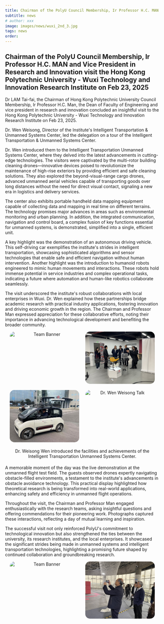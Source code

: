 ```yaml
---
title: Chairman of the PolyU Council Membership, Ir Professor H.C. MAN and Vice President in Research and Innovation visit the Hong Kong Polytechnic  University - Wuxi Technology and Innovation Research Institute on Feb 23, 2025
subtitle: news
# author: xxx
image: images/news/wuxi_2nd_3.jpg
tags: news
order: 
---
```


## Chairman of the PolyU Council Membership, Ir Professor H.C. MAN and Vice President in Research and Innovation visit the Hong Kong Polytechnic  University - Wuxi Technology and Innovation Research Institute on Feb 23, 2025

Dr LAM Tai-fai, the Chairman of Hong Kong Polytechnic University Council Membership, Ir Professor H.C. Man, the Dean of Faculty of Engineering and vice president in research and innovation concluded an insightful visit to the Hong Kong Polytechnic University - Wuxi Technology and Innovation Research Institute on Feb 23, 2025.

Dr. Wen Weisong, Director of the Institute's Intelligent Transportation & Unmanned Systems Center, led the delegation on a tour of the Intelligent Transportation & Unmanned Systems Center.

Dr. Wen introduced them to the Intelligent Transportation Unmanned Systems Center, where they delved into the latest advancements in cutting-edge technologies. The visitors were captivated by the multi-rotor building cleaning drones—innovative devices poised to revolutionize the maintenance of high-rise exteriors by providing efficient and safe cleaning solutions. They also explored the beyond-visual-range cargo drones, advanced unmanned aerial vehicles capable of transporting goods over long distances without the need for direct visual contact, signaling a new era in logistics and delivery services.

The center also exhibits portable handheld data mapping equipment capable of collecting data and mapping in real time on different terrains. The technology promises major advances in areas such as environmental monitoring and urban planning. In addition, the integrated communication, navigation and control board, a complex fusion of key functions essential for unmanned systems, is demonstrated, simplified into a single, efficient unit.

A key highlight was the demonstration of an autonomous driving vehicle. This self-driving car exemplifies the institute's strides in intelligent transportation, showcasing sophisticated algorithms and sensor technologies that enable safe and efficient navigation without human intervention. Another highlight was the introduction to humanoid robots engineered to mimic human movements and interactions. These robots hold immense potential in service industries and complex operational tasks, indicating a future where automation and human-like robotics collaborate seamlessly.

The visit underscored the institute's robust collaborations with local enterprises in Wuxi. Dr. Wen explained how these partnerships bridge academic research with practical industry applications, fostering innovation and driving economic growth in the region. The Chairman and Professor Man expressed appreciation for these collaborative efforts, noting their importance in advancing technological development and benefiting the broader community.

<div style="text-align: center; margin-bottom: 20px; display: flex; justify-content: center; gap: 20px;">
  <img src="https://github.com/PolyU-TASLAB/polyu-taslab.github.io/raw/main/images/news/wuxi_2nd_3.jpg" alt="Team Banner" 
       style="width: 45%; height: auto; object-fit: cover; border-radius: 15px;">
  <img src="https://github.com/PolyU-TASLAB/polyu-taslab.github.io/raw/main/images/news/wuxi_2nd_2.jpg" alt="Dr. Wen Weisong Talk" 
       style="width: 45%; height: auto; object-fit: cover; border-radius: 15px;">
</div>
<div style="text-align: center; margin-bottom: 20px; display: flex; justify-content: center; gap: 20px;">
  <img src="https://github.com/PolyU-TASLAB/polyu-taslab.github.io/raw/main/images/news/wuxi_1st_1.jpg" alt="Dr. Wen Weisong Talk" 
       style="width: 45%; height: auto; object-fit: cover; border-radius: 15px;">
  <img src="https://github.com/PolyU-TASLAB/polyu-taslab.github.io/raw/main/images/news/wuxi_2nd_1.jpg" alt="Dr. Wen Weisong Talk" 
    style="width: 45%; height: auto; object-fit: cover; border-radius: 15px;">
</div>
<div style="text-align: center; margin-bottom: 20px;">
  Dr. Weisong Wen introduced the facilities and achievements of the Intelligent Transportation Unmanned Systems Center.
</div>

A memorable moment of the day was the live demonstration at the unmanned flight test field. The guests observed drones expertly navigating obstacle-filled environments, a testament to the institute's advancements in obstacle avoidance technology. This practical display highlighted how theoretical research is being transformed into real-world applications, enhancing safety and efficiency in unmanned flight operations.

Throughout the visit, the Chairman and Professor Man engaged enthusiastically with the research teams, asking insightful questions and offering commendations for their pioneering work. Photographs captured these interactions, reflecting a day of mutual learning and inspiration.

The successful visit not only reinforced PolyU's commitment to technological innovation but also strengthened the ties between the university, its research institutes, and the local enterprises. It showcased the significant strides being made in unmanned systems and intelligent transportation technologies, highlighting a promising future shaped by continued collaboration and groundbreaking research.

<div style="text-align: center; margin-bottom: 20px; display: flex; justify-content: center; gap: 20px;">
  <img src="https://github.com/PolyU-TASLAB/polyu-taslab.github.io/raw/main/images/news/wuxi_5th.jpg" alt="Team Banner" 
       style="width: 45%; height: auto; object-fit: cover; border-radius: 15px;">
  <img src="https://github.com/PolyU-TASLAB/polyu-taslab.github.io/raw/main/images/news/wuxi_5th_2.jpg" alt="Dr. Wen Weisong Talk" 
       style="width: 45%; height: auto; object-fit: cover; border-radius: 15px;">
</div>


